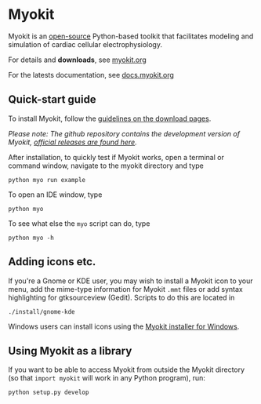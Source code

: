 # Myokit

Myokit is an [open-source](LICENSE) Python-based toolkit that facilitates modeling and simulation of cardiac cellular electrophysiology.

For details and **downloads**, see [myokit.org](http://myokit.org)

For the latests documentation, see [docs.myokit.org](http://docs.myokit.org)

## Quick-start guide

To install Myokit, follow the [guidelines on the download pages](http://myokit.org/download).

_Please note: The github repository contains the development version of Myokit, [official releases are found here](http://myokit.org)._

After installation, to quickly test if Myokit works, open a terminal or command window, navigate to the myokit directory and type

    python myo run example
    
To open an IDE window, type

    python myo
    
To see what else the `myo` script can do, type

    python myo -h

## Adding icons etc.
If you're a Gnome or KDE user, you may wish to install a Myokit icon to your menu, add the mime-type information for Myokit `.mmt` files or add syntax highlighting for gtksourceview (Gedit). Scripts to do this are located in
    
    ./install/gnome-kde

Windows users can install icons using the [Myokit installer for Windows](http://myokit.org/windows).

## Using Myokit as a library
If you want to be able to access Myokit from outside the Myokit directory (so that `import myokit` will work in any Python program), run:

    python setup.py develop
